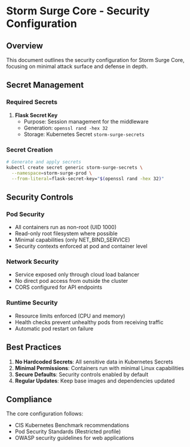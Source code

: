 # Storm Surge Core - Security Configuration

## Overview

This document outlines the security configuration for Storm Surge Core, focusing on minimal attack surface and defense in depth.

## Secret Management

### Required Secrets

1. **Flask Secret Key**
   - Purpose: Session management for the middleware
   - Generation: `openssl rand -hex 32`
   - Storage: Kubernetes Secret `storm-surge-secrets`

### Secret Creation

```bash
# Generate and apply secrets
kubectl create secret generic storm-surge-secrets \
  --namespace=storm-surge-prod \
  --from-literal=flask-secret-key="$(openssl rand -hex 32)"
```

## Security Controls

### Pod Security

- All containers run as non-root (UID 1000)
- Read-only root filesystem where possible
- Minimal capabilities (only NET_BIND_SERVICE)
- Security contexts enforced at pod and container level

### Network Security

- Service exposed only through cloud load balancer
- No direct pod access from outside the cluster
- CORS configured for API endpoints

### Runtime Security

- Resource limits enforced (CPU and memory)
- Health checks prevent unhealthy pods from receiving traffic
- Automatic pod restart on failure

## Best Practices

1. **No Hardcoded Secrets**: All sensitive data in Kubernetes Secrets
2. **Minimal Permissions**: Containers run with minimal Linux capabilities
3. **Secure Defaults**: Security controls enabled by default
4. **Regular Updates**: Keep base images and dependencies updated

## Compliance

The core configuration follows:
- CIS Kubernetes Benchmark recommendations
- Pod Security Standards (Restricted profile)
- OWASP security guidelines for web applications